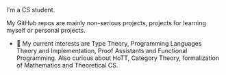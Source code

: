 I'm a CS student.

My GitHub repos are mainly non-serious projects, projects for learning myself or personal projects.

- 🔭 My current interests are Type Theory, Programming Languages Theory and Implementation, Proof Assistants and Functional Programming. Also curious about HoTT, Category Theory, formalization of Mathematics and Theoretical CS.

<!--
**Suguivy/Suguivy** is a ✨ _special_ ✨ repository because its `README.md` (this file) appears on your GitHub profile.

Here are some ideas to get you started:

- 🔭 I’m currently working on ...
- 🌱 I’m currently learning ...
- 👯 I’m looking to collaborate on ...
- 🤔 I’m looking for help with ...
- 💬 Ask me about ...
- 📫 How to reach me: ...
- 😄 Pronouns: ...
- ⚡ Fun fact: ...
-->
